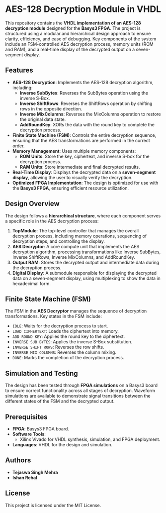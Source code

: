 # AES-128 Decryption Module in VHDL

This repository contains the **VHDL implementation of an AES-128 decryption module** designed for the **Basys3 FPGA**. The project is structured using a modular and hierarchical design approach to ensure clarity, efficiency, and ease of debugging. Key components of the system include an FSM-controlled AES decryption process, memory units (ROM and RAM), and a real-time display of the decrypted output on a seven-segment display.

## Features
- **AES-128 Decryption**: Implements the AES-128 decryption algorithm, including:
  - **Inverse SubBytes**: Reverses the SubBytes operation using the inverse S-Box.
  - **Inverse ShiftRows**: Reverses the ShiftRows operation by shifting rows in the opposite direction.
  - **Inverse MixColumns**: Reverses the MixColumns operation to restore the original data state.
  - **AddRoundKey**: XORs the data with the round key to complete the decryption process.
- **Finite State Machine (FSM)**: Controls the entire decryption sequence, ensuring that the AES transformations are performed in the correct order.
- **Memory Management**: Uses multiple memory components:
  - **ROM Units**: Store the key, ciphertext, and inverse S-box for the decryption process.
  - **RAM Units**: Store intermediate and final decrypted results.
- **Real-Time Display**: Displays the decrypted data on a **seven-segment display**, allowing the user to visually verify the decryption.
- **Optimized FPGA Implementation**: The design is optimized for use with the **Basys3 FPGA**, ensuring efficient resource utilization.

## Design Overview
The design follows a **hierarchical structure**, where each component serves a specific role in the AES decryption process:

1. **TopModule**: The top-level controller that manages the overall decryption process, including memory operations, sequencing of decryption steps, and controlling the display.
2. **AES Decryptor**: A core compute unit that implements the AES decryption algorithm, processing transformations like Inverse SubBytes, Inverse ShiftRows, Inverse MixColumns, and AddRoundKey.
3. **Output RAM**: Stores the decrypted output and intermediate data during the decryption process.
4. **Digital Display**: A submodule responsible for displaying the decrypted data on a seven-segment display, using multiplexing to show the data in hexadecimal form.

## Finite State Machine (FSM)
The FSM in the **AES Decryptor** manages the sequence of decryption transformations. Key states in the FSM include:
- `IDLE`: Waits for the decryption process to start.
- `LOAD CIPHERTEXT`: Loads the ciphertext into memory.
- `ADD ROUND KEY`: Applies the round key to the ciphertext.
- `INVERSE SUB BYTES`: Applies the inverse S-Box substitution.
- `INVERSE SHIFT ROWS`: Reverses the row shifts.
- `INVERSE MIX COLUMNS`: Reverses the column mixing.
- `DONE`: Marks the completion of the decryption process.

## Simulation and Testing
The design has been tested through **FPGA simulations** on a Basys3 board to ensure correct functionality across all stages of decryption. Waveform simulations are available to demonstrate signal transitions between the different states of the FSM and the decrypted output.

## Prerequisites
- **FPGA**: Basys3 FPGA board.
- **Software Tools**:
  - Xilinx Vivado for VHDL synthesis, simulation, and FPGA deployment.
- **Languages**: VHDL for the design and simulation.

## Authors
- **Tejaswa Singh Mehra**  
- **Ishan Rehal**

## License
This project is licensed under the MIT License.

